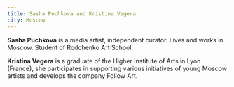 ```yaml
---
title: Sasha Puchkova and Kristina Vegera
city: Moscow
---
```


**Sasha Puchkova** is a media artist, independent curator. Lives and works in Moscow. Student of Rodchenko Art School.

**Kristina Vegera** is a graduate of the Higher Institute of Arts in Lyon (France), she participates in supporting various initiatives of young Moscow artists and develops the company Follow Art.

